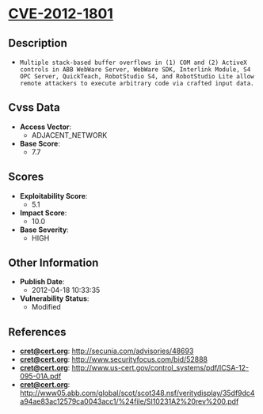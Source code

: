 
# [CVE-2012-1801](http://secunia.com/advisories/48693)

## Description

- `Multiple stack-based buffer overflows in (1) COM and (2) ActiveX controls in ABB WebWare Server, WebWare SDK, Interlink Module, S4 OPC Server, QuickTeach, RobotStudio S4, and RobotStudio Lite allow remote attackers to execute arbitrary code via crafted input data.`

## Cvss Data

- **Access Vector**:
  - ADJACENT_NETWORK
- **Base Score**:
  - 7.7

## Scores

- **Exploitability Score**:
  - 5.1
- **Impact Score**:
  - 10.0
- **Base Severity**:
  - HIGH

## Other Information

- **Publish Date**:
  - 2012-04-18 10:33:35
- **Vulnerability Status**:
  - Modified

## References

- **cret@cert.org**: http://secunia.com/advisories/48693
- **cret@cert.org**: http://www.securityfocus.com/bid/52888
- **cret@cert.org**: http://www.us-cert.gov/control_systems/pdf/ICSA-12-095-01A.pdf
- **cret@cert.org**: http://www05.abb.com/global/scot/scot348.nsf/veritydisplay/35df9dc4a94ae83ac12579ca0043acc1/%24file/SI10231A2%20rev%200.pdf
